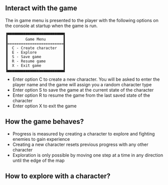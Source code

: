 
## Interact with the game 
The in game menu is presented to the player with the following options on the console at startup when the game is run.

```
▐▀▀▀▀▀▀▀▀▀▀▀▀▀▀▀▀▀▀▀▀▀▀▀▀▀▌
▐        Game Menu        ▌
▐=========================▌
▐  C - Create character   ▌
▐  E - Explore            ▌
▐  S - Save game          ▌
▐  R - Resume game        ▌
▐  X - Exit game          ▌
▐▄▄▄▄▄▄▄▄▄▄▄▄▄▄▄▄▄▄▄▄▄▄▄▄▄▌
```

* Enter option C to create a new character. You will be asked to enter the player name and the game will assign you a random character type
* Enter option S to save the game at the current state of the character
* Enter option R to resume the game from the last saved state of the character
* Enter option X to exit the game

## How the game behaves?

* Progress is measured by creating a character to explore and fighting enemies to gain experience
* Creating a new character resets previous progress with any other character
* Exploration is only possible by moving one step at a time in any direction until the edge of the map

## How to explore with a character?
